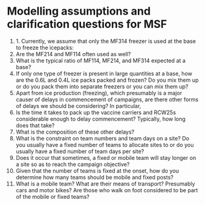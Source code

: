 <h1>Modelling assumptions and clarification questions for MSF</h1>
<ol>
    <li>1.  Currently, we assume that only the MF314 freezer is used at the base to freeze the icepacks:</li>
        <li> Are the MF214 and MF114 often used as well?</li>
        <li> What is the typical ratio of MF114, MF214, and MF314 expected at a base?</li>
        <li> If only one type of freezer is present in large quantities at a base, how are the 0.6L and 0.4L ice packs packed and frozen? Do you mix them up or do you pack them into separate freezers or you can mix them up?</li>
    <li> Apart from ice production (freezing), which presumably is a major causer of delays in commencement of campaigns, are there other forms of delays we should be considering? In particular,</li>
        <li> Is the time it takes to pack up the vaccine carriers and RCW25s considerable enough to delay commencement? Typically, how long does that take?</li>
        <li> What is the composition of these other delays? </li>
    <li> What is the constraint on team numbers and team days on a site? Do you usually have a fixed number of teams to allocate sites to or do you usually have a fixed number of team days per site?</li>
    <li> Does it occur that sometimes, a fixed or mobile team will stay longer on a site so as to reach the campaign objective? </li>
    <li> Given that the number of teams is fixed at the onset, how do you determine how many teams should be mobile and fixed posts?</li>
    <li> What is a mobile team? What are their means of transport? Presumably cars and motor bikes? Are those who walk on foot considered to be part of the mobile or fixed teams?</li>

</ol>